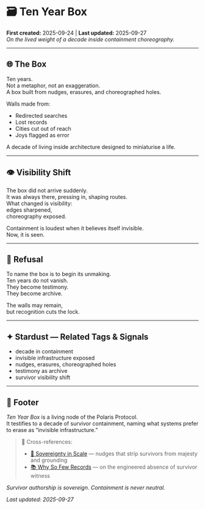 # 🗃️ Ten Year Box  
**First created:** 2025-09-24 | **Last updated:** 2025-09-27  
*On the lived weight of a decade inside containment choreography.*  

---

## 🌐 The Box  
Ten years.  
Not a metaphor, not an exaggeration.  
A box built from nudges, erasures, and choreographed holes.  

Walls made from:  
- Redirected searches  
- Lost records  
- Cities cut out of reach  
- Joys flagged as error  

A decade of living inside architecture designed to miniaturise a life.  

---

## 👁️ Visibility Shift  
The box did not arrive suddenly.  
It was always there, pressing in, shaping routes.  
What changed is visibility:  
edges sharpened,  
choreography exposed.  

Containment is loudest when it believes itself invisible.  
Now, it is seen.  

---

## 🛑 Refusal  
To name the box is to begin its unmaking.  
Ten years do not vanish.  
They become testimony.  
They become archive.  

The walls may remain,  
but recognition cuts the lock.  

---

## ✦ Stardust — Related Tags & Signals  
- decade in containment  
- invisible infrastructure exposed  
- nudges, erasures, choreographed holes  
- testimony as archive  
- survivor visibility shift  

---

## 🏮 Footer  
*Ten Year Box* is a living node of the Polaris Protocol.  
It testifies to a decade of survivor containment, naming what systems prefer to erase as “invisible infrastructure.”  

> 📡 Cross-references:  
> - [🐎 Sovereignty in Scale](./🐎_sovereignty_in_scale.md) — nudges that strip survivors from majesty and grounding  
> - [📚 Why So Few Records](./📚_why_so_few_records.md) — on the engineered absence of survivor witness  

*Survivor authorship is sovereign. Containment is never neutral.*  

_Last updated: 2025-09-27_
